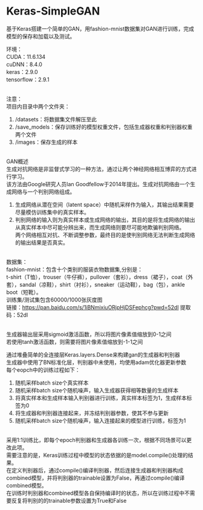 # Keras-SimpleGAN
基于Keras搭建一个简单的GAN，用fashion-mnist数据集对GAN进行训练，完成模型的保存和加载以及测试。

环境：<br />
CUDA：11.6.134<br />
cuDNN：8.4.0<br />
keras：2.9.0<br />
tensorflow：2.9.1<br /><br />

注意：<br />
项目内目录中两个文件夹：<br />
1. /datasets：将数据集文件解压至此<br />
2. /save_models：保存训练好的模型权重文件，包括生成器权重和判别器权重两个文件<br />
3. /images：保存生成的样本<br /><br />

GAN概述<br />
生成对抗网络是非监督式学习的一种方法，通过让两个神经网络相互博弈的方式进行学习。<br />
该方法由Google研究人员Ian Goodfellow于2014年提出。生成对抗网络由一个生成网络与一个判别网络组成。<br />
1. 生成网络从潜在空间（latent space）中随机采样作为输入，其输出结果需要尽量模仿训练集中的真实样本。<br />
2. 判别网络的输入则为真实样本或生成网络的输出，其目的是将生成网络的输出从真实样本中尽可能分辨出来，而生成网络则要尽可能地欺骗判别网络。<br />
两个网络相互对抗、不断调整参数，最终目的是使判别网络无法判断生成网络的输出结果是否真实。<br /><br />

数据集：<br />
fashion-mnist：包含十个类别的服装衣物数据集,分别是：<br />
t-shirt（T恤），trouser（牛仔裤），pullover（套衫），dress（裙子），coat（外套），sandal（凉鞋），shirt（衬衫），sneaker（运动鞋），bag（包），ankle boot（短靴）。<br />
训练集/测试集包含60000/1000张灰度图<br />
链接：https://pan.baidu.com/s/1iBNmixiuORjpHjDSFephcg?pwd=52dl 提取码：52dl<br /><br />

生成器输出层采用sigmoid激活函数，所以将图片像素值缩放到0-1之间<br />
若使用tanh激活函数，则需要将图片像素值缩放到-1-1之间<br />

通过堆叠简单的全连接层Keras.layers.Dense来构建gan的生成器和判别器<br />
生成器中使用了BN标准化层，判别器中未使用，均使用adam优化器更新参数<br />
每个eopch中的训练过程如下：<br />
1. 随机采样batch size个真实样本<br />
2. 随机采样batch size个随机噪声，输入生成器获得相等数量的生成样本<br />
3. 将真实样本和生成样本输入判别器进行训练，真实样本标签为1，生成样本标签为0<br />
4. 将生成器和判别器连接起来，并冻结判别器参数，使其不参与更新<br />
5. 随机采样batch size个随机噪声，输入连接起来的模型进行训练，标签为1<br /><br />

采用1:1训练比，即每个epoch判别器和生成器各训练一次，根据不同场景可以更改此项。<br />
需要注意的是，Keras训练过程中模型的状态依据的是model.compile()处理的结果。<br />
在定义判别器后，通过compile()编译判别器，然后连接生成器和判别器构成combined模型，并将判别器的trainable设置为False，再通过compile()编译combined模型。<br />
在训练时判别器和combined模型各自保持编译时的状态，所以在训练过程中不需要反复将判别的的trainable参数设置为True和False<br />



